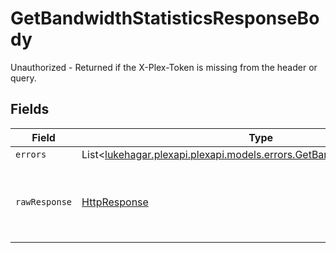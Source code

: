 # GetBandwidthStatisticsResponseBody

Unauthorized - Returned if the X-Plex-Token is missing from the header or query.


## Fields

| Field                                                                                                                             | Type                                                                                                                              | Required                                                                                                                          | Description                                                                                                                       |
| --------------------------------------------------------------------------------------------------------------------------------- | --------------------------------------------------------------------------------------------------------------------------------- | --------------------------------------------------------------------------------------------------------------------------------- | --------------------------------------------------------------------------------------------------------------------------------- |
| `errors`                                                                                                                          | List<[lukehagar.plexapi.plexapi.models.errors.GetBandwidthStatisticsErrors](../../models/errors/GetBandwidthStatisticsErrors.md)> | :heavy_minus_sign:                                                                                                                | N/A                                                                                                                               |
| `rawResponse`                                                                                                                     | [HttpResponse<InputStream>](https://docs.oracle.com/en/java/javase/11/docs/api/java.net.http/java/net/http/HttpResponse.html)     | :heavy_minus_sign:                                                                                                                | Raw HTTP response; suitable for custom response parsing                                                                           |